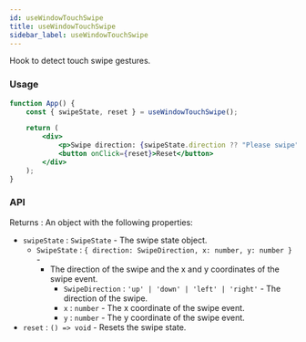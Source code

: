 ```yaml
---
id: useWindowTouchSwipe
title: useWindowTouchSwipe
sidebar_label: useWindowTouchSwipe
---
```


Hook to detect touch swipe gestures.

### Usage

```jsx live
function App() {
	const { swipeState, reset } = useWindowTouchSwipe();

	return (
		<div>
			<p>Swipe direction: {swipeState.direction ?? "Please swipe"}</p>
			<button onClick={reset}>Reset</button>
		</div>
	);
}
```

### API

Returns : An object with the following properties:

- `swipeState` : `SwipeState` - The swipe state object.
  - `SwipeState` : `{ direction: SwipeDirection, x: number, y: number }` -
    - The direction of the swipe and the x and y coordinates of the swipe event.
      - `SwipeDirection` : `'up' | 'down' | 'left' | 'right'` - The direction of the swipe.
      - `x` : `number` - The x coordinate of the swipe event.
      - `y` : `number` - The y coordinate of the swipe event.
- `reset` : `() => void` - Resets the swipe state.
